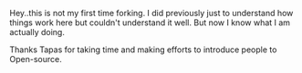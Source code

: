 Hey..this is not my first time forking. I did previously just to understand how things work here but couldn't understand it well. But now I know what I am actually doing.

Thanks Tapas for taking time and making efforts to introduce people to Open-source. 